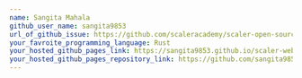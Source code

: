 ```yaml
---
name: Sangita Mahala
github_user_name: sangita9853
url_of_github_issue: https://github.com/scaleracademy/scaler-open-source-september-challenge/issues/84
your_favroite_programming_language: Rust
your_hosted_github_pages_link: https://sangita9853.github.io/scaler-website-challenge/
your_hosted_github_pages_repository_link: https://github.com/sangita9853/scaler-website-challenge
---
```


